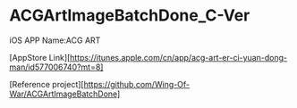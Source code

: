ACGArtImageBatchDone_C-Ver
==========================
iOS APP Name:ACG ART

 [AppStore Link][https://itunes.apple.com/cn/app/acg-art-er-ci-yuan-dong-man/id577006740?mt=8] 
 
 [Reference project][https://github.com/Wing-Of-War/ACGArtImageBatchDone]
